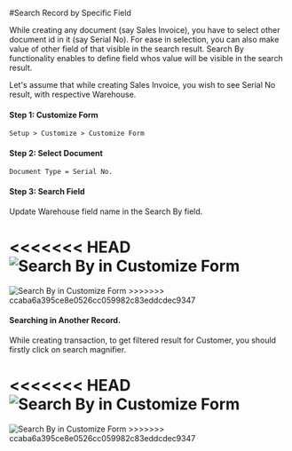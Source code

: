 #Search Record by Specific Field

While creating any document (say Sales Invoice), you have to select other document id in it (say Serial No). For ease in selection, you can also make value of other field of that visible in the search result. Search By functionality enables to define field whos value will be visible in the search result.

Let's assume that while creating Sales Invoice, you wish to see Serial No result, with respective Warehouse.

#### Step 1: Customize Form

`Setup > Customize > Customize Form`

#### Step 2: Select Document

`Document Type = Serial No.`

#### Step 3:  Search Field

Update Warehouse field name in the Search By field.

<<<<<<< HEAD
<img alt="Search By in Customize Form" class="screenshot" src="/docs/assets/img/articles/search-by-1.png">
=======
<img alt="Search By in Customize Form" class="screenshot" src="{{docs_base_url}}/assets/img/articles/search-by-1.png">
>>>>>>> ccaba6a395ce8e0526cc059982c83eddcdec9347

#### Searching in Another Record.

While creating transaction, to get filtered result for Customer, you should firstly click on search magnifier.

<<<<<<< HEAD
<img alt="Search By in Customize Form" class="screenshot" src="/docs/assets/img/articles/search-by-2.png">
=======
<img alt="Search By in Customize Form" class="screenshot" src="{{docs_base_url}}/assets/img/articles/search-by-2.png">
>>>>>>> ccaba6a395ce8e0526cc059982c83eddcdec9347

<!-- markdown -->
